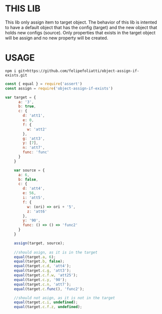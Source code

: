 
# THIS LIB
This lib only assign item to target object.
The behavior of this lib is intented to have a default object that has the config (target) and the new object that holds new configs (source).
Only properties that exists in the target object will be assign and no new property will be created.

# USAGE

``` shell
npm i git+https://github.com/felipefoliatti/object-assign-if-exists.git
```

```javascript
const { equal } = require('assert')
const assign = require('object-assign-if-exists')

var target = {
      a: '3',
      b: true,
      c: {
        d: 'att1',
        e: 0,
        f: {
          w: 'att2'
        },
        g: 'att3',
        y: [7],
        n: 'att7',
        func: 'func'
      }
    }

    var source = {
      a: 6,
      b: false,
      c: {
        d: 'att4',
        e: 56,
        i: 'att5',
        f: {
          w: (ori) => ori + '5',
          z: 'att6'
        },
        y: '90',
        func: () => () => 'func2'
      }
    }

    assign(target, source);
    
    //should asign, as it is in the target
    equal(target.a, 6);
    equal(target.b, false);
    equal(target.c.d, 'att4');
    equal(target.c.g, 'att3');
    equal(target.c.f.w, 'att25');
    equal(target.c.y, '90');
    equal(target.c.n, 'att7');
    equal(target.c.func(), 'func2');

    //should not asign, as it is not in the target
    equal(target.c.i, undefined);
    equal(target.c.f.z, undefined);
```
